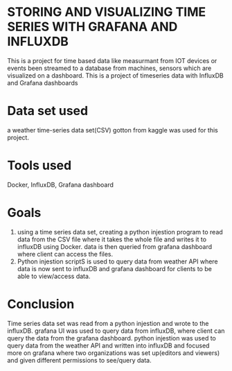 # STORING AND VISUALIZING TIME SERIES WITH GRAFANA AND INFLUXDB
This is a project for time based data like measurmant from IOT devices or events been streamed to a database from machines, sensors which are visualized on a dashboard.
This is a project of timeseries data with InfluxDB and Grafana dashboards

# Data set used
a weather time-series data set(CSV) gotton from kaggle was used for this project.

# Tools used
Docker,
InfluxDB,
Grafana dashboard

# Goals
1. using a time series data set, creating a python injestion program to read data from the CSV file where it takes the whole file and writes it to influxDB using Docker. data is then queried from grafana dashboard where client can access the files.
2. Python injestion scriptS is used to query data from weather API where data is now sent to influxDB and grafana dashboard for clients to be able to view/access data.

# Conclusion
Time series data set was read from a python injestion and wrote to the influxDB. grafana UI was used to query data from influxDB, where client can query the data from the grafana dashboard.
python injestion was used to query data from the weather API and written into influxDB and focused more on grafana where two organizations was set up(editors and viewers) and given different permissions to see/query data.
